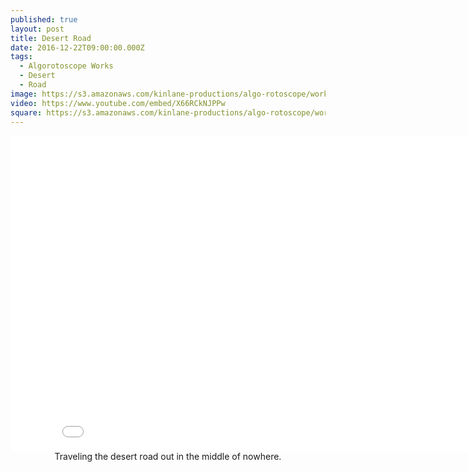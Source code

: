 ```yaml
---
published: true
layout: post
title: Desert Road
date: 2016-12-22T09:00:00.000Z
tags:
  - Algorotoscope Works
  - Desert
  - Road
image: https://s3.amazonaws.com/kinlane-productions/algo-rotoscope/working/desert-road.png
video: https://www.youtube.com/embed/X66RCkNJPPw
square: https://s3.amazonaws.com/kinlane-productions/algo-rotoscope/working/desert-road-square.png
---
```

<center><iframe width="853" height="505" src="{{ page.video }}" frameborder="0" allowfullscreen></iframe></center>
<center>Traveling the desert road out in the middle of nowhere.</center>

